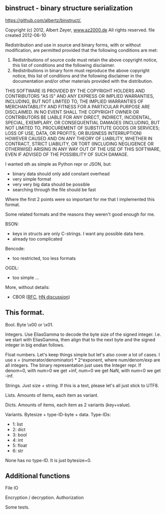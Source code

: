 binstruct - binary structure serialization
------------------------------------------
https://github.com/albertz/binstruct/,

Copyright (c) 2012, Albert Zeyer, www.az2000.de
All rights reserved.
file created 2012-06-10

Redistribution and use in source and binary forms, with or without
modification, are permitted provided that the following conditions are met: 

1. Redistributions of source code must retain the above copyright notice, this
   list of conditions and the following disclaimer. 
2. Redistributions in binary form must reproduce the above copyright notice,
   this list of conditions and the following disclaimer in the documentation
   and/or other materials provided with the distribution. 

THIS SOFTWARE IS PROVIDED BY THE COPYRIGHT HOLDERS AND CONTRIBUTORS "AS IS" AND
ANY EXPRESS OR IMPLIED WARRANTIES, INCLUDING, BUT NOT LIMITED TO, THE IMPLIED
WARRANTIES OF MERCHANTABILITY AND FITNESS FOR A PARTICULAR PURPOSE ARE
DISCLAIMED. IN NO EVENT SHALL THE COPYRIGHT OWNER OR CONTRIBUTORS BE LIABLE FOR
ANY DIRECT, INDIRECT, INCIDENTAL, SPECIAL, EXEMPLARY, OR CONSEQUENTIAL DAMAGES
(INCLUDING, BUT NOT LIMITED TO, PROCUREMENT OF SUBSTITUTE GOODS OR SERVICES;
LOSS OF USE, DATA, OR PROFITS; OR BUSINESS INTERRUPTION) HOWEVER CAUSED AND
ON ANY THEORY OF LIABILITY, WHETHER IN CONTRACT, STRICT LIABILITY, OR TORT
(INCLUDING NEGLIGENCE OR OTHERWISE) ARISING IN ANY WAY OUT OF THE USE OF THIS
SOFTWARE, EVEN IF ADVISED OF THE POSSIBILITY OF SUCH DAMAGE.

I wanted sth as simple as Python repr or JSON, but:
 - binary data should only add constant overhead
 - very simple format
 - very very big data should be possible
 - searching through the file should be fast

Where the first 2 points were so important for me that
I implemented this format.

Some related formats and the reasons they weren't good
enough for me.

BSON:
 - keys in structs are only C-strings. I want
   any possible data here.
 - already too complicated

Bencode:
 - too restricted, too less formats

OGDL:
 - too simple
...

More, without details:
* CBOR ([RFC](http://tools.ietf.org/html/rfc7049), [HN discussion](https://news.ycombinator.com/item?id=6632576))

## This format.

Bool. Byte \x00 or \x01.

Integers. Use EliasGamma to decode the byte size
of the signed integer. I.e. we start with EliasGamma,
then align that to the next byte and the signed integer
in big endian follows.

Float numbers. Let's keep things simple but let's
also cover a lot of cases.
I use x = (numerator/denominator) * 2^exponent,
where num/denom/exp are all integers.
The binary representation just uses the Integer repr.
If denom=0, with num>0 we get +inf, num=0 we get NaN,
with num<0 we get -inf.

Strings. Just size + string.
If this is a text, please let's all just stick to UTF8.

Lists. Amounts of items, each item as variant.

Dicts. Amounts of items, each item as 2 variants (key+value).

Variants. Bytesize + type-ID-byte + data.
Type-IDs:
* 1: list
* 2: dict
* 3: bool
* 4: int
* 5: float
* 6: str

None has no type-ID. It is just bytesize=0.

## Additional functions

File IO

Encryption / decryption. Authorization

Some tests.
